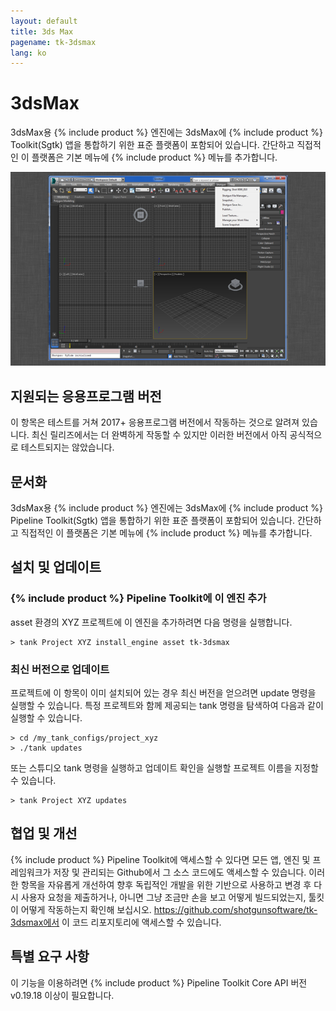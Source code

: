 ```yaml
---
layout: default
title: 3ds Max
pagename: tk-3dsmax
lang: ko
---
```


# 3dsMax

3dsMax용 {% include product %} 엔진에는 3dsMax에 {% include product %} Toolkit(Sgtk) 앱을 통합하기 위한 표준 플랫폼이 포함되어 있습니다. 간단하고 직접적인 이 플랫폼은 기본 메뉴에 {% include product %} 메뉴를 추가합니다.

![엔진](../images/engines/3dsmax_engine.png)

## 지원되는 응용프로그램 버전

이 항목은 테스트를 거쳐 2017+ 응용프로그램 버전에서 작동하는 것으로 알려져 있습니다. 최신 릴리즈에서는 더 완벽하게 작동할 수 있지만 이러한 버전에서 아직 공식적으로 테스트되지는 않았습니다.

## 문서화

3dsMax용 {% include product %} 엔진에는 3dsMax에 {% include product %} Pipeline Toolkit(Sgtk) 앱을 통합하기 위한 표준 플랫폼이 포함되어 있습니다. 간단하고 직접적인 이 플랫폼은 기본 메뉴에 {% include product %} 메뉴를 추가합니다.

## 설치 및 업데이트

### {% include product %} Pipeline Toolkit에 이 엔진 추가

asset 환경의 XYZ 프로젝트에 이 엔진을 추가하려면 다음 명령을 실행합니다.

```
> tank Project XYZ install_engine asset tk-3dsmax
```

### 최신 버전으로 업데이트

프로젝트에 이 항목이 이미 설치되어 있는 경우 최신 버전을 얻으려면 update 명령을 실행할 수 있습니다. 특정 프로젝트와 함께 제공되는 tank 명령을 탐색하여 다음과 같이 실행할 수 있습니다.

```
> cd /my_tank_configs/project_xyz
> ./tank updates
```

또는 스튜디오 tank 명령을 실행하고 업데이트 확인을 실행할 프로젝트 이름을 지정할 수 있습니다.

```
> tank Project XYZ updates
```
## 협업 및 개선

{% include product %} Pipeline Toolkit에 액세스할 수 있다면 모든 앱, 엔진 및 프레임워크가 저장 및 관리되는 Github에서 그 소스 코드에도 액세스할 수 있습니다. 이러한 항목을 자유롭게 개선하여 향후 독립적인 개발을 위한 기반으로 사용하고 변경 후 다시 사용자 요청을 제출하거나, 아니면 그냥 조금만 손을 보고 어떻게 빌드되었는지, 툴킷이 어떻게 작동하는지 확인해 보십시오. https://github.com/shotgunsoftware/tk-3dsmax에서 이 코드 리포지토리에 액세스할 수 있습니다.

## 특별 요구 사항

이 기능을 이용하려면 {% include product %} Pipeline Toolkit Core API 버전 v0.19.18 이상이 필요합니다.
